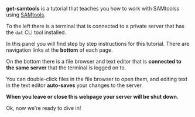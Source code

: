 **get-samtools** is a tutorial that teaches you how to work with SAMtoolss using <a href="http://samtools.sourceforge.net/" target="_blank">SAMtools</a>.

To the left there is a terminal that is connected to a private server that has the `dat` CLI tool installed.

In this panel you will find step by step instructions for this tutorial. There are navigation links at the **bottom** of each page.

On the bottom there is a file browser and text editor that is **connected to the same server** that the terminal is logged on to.

You can double-click files in the file browser to open them, and editing text in the text editor **auto-saves** your changes to the server.

**When you leave or close this webpage your server will be shut down.**

Ok, now we're ready to dive in!
